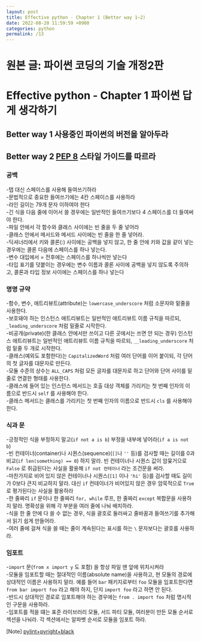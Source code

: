 ```yaml
---
layout: post
title: Effective python - Chapter 1 (Better way 1~2)
date: 2022-08-20 11:59:59 +0900
categories: python
permalink: /13
---
```


# 원본 글: 파이썬 코딩의 기술 개정2판

# Effective python - Chapter 1 파이썬 답게 생각하기

## Better way 1 사용중인 파이썬의 버전을 알아두라

## Better way 2 [PEP 8](https://peps.python.org/pep-0008/) 스타일 가이드를 따르라

### 공백

-탭 대신 스페이스를 사용해 들여쓰기하라 <br>
-문법적으로 중요한 들여쓰기에는 4칸 스페이스를 사용하라 <br>
-라인 길이는 79개 문자 이하여야 한다 <br>
-긴 식을 다음 줄에 이어서 쓸 경우에는 일반적인 들여쓰기보다 4 스페이스를 더 들여써야 한다. <br>
-파일 안에서 각 함수와 클래스 사이에는 빈 줄을 두 줄 넣어라 <br>
-클래스 안에서 메서드와 메서드 사이에는 빈 줄을 한 줄 넣어라. <br>
-딕셔너리에서 키와 콜론(:) 사이에는 공백을 넣지 않고, 한 줄 안에 키와 값을 같이 넣는 경우에는 콜론 다음에 스페이스를 하나 넣는다. <br>
-변수 대입에서 = 전후에는 스페이스를 하나씩만 넣는다 <br>
-타입 표기를 덧붙이는 경우에는 변수 이름과 콜론 사이에 공백을 넣지 않도록 주의하고, 콜론과 타입 정보 사이에는 스페이스를 하나 넣는다 <br>

### 명명 규약

-함수, 변수, 애트리뷰트(attribute)는 ```lowercase_underscore``` 처럼 소문자와 밑줄을 사용한다. <br>
-보호돼야 하는 인스턴스 애트리뷰트는 일반적인 애트리뷰트 이름 규칙을 따르되, ```_leading_underscore``` 처럼 밑줄로 시작한다. <br>
-비공개(private)(한 클래스 안에서만 쓰이고 다른 곳에서는 쓰면 안 되는 경우) 인스턴스 애트리뷰트는 일반적인 애트리뷰트 이름 규칙을 따르되, ```__leading_underscore``` 처럼 밑줄 두 개로 시작한다. <br>
-클래스(예외도 포함한다)는 ```CapitalizedWord``` 처럼 여러 단어를 이어 붙이되, 각 단어의 첫 글자를 대문자로 만든다. <br>
-모듈 수준의 상수는 ```ALL_CAPS``` 처럼 모든 글자를 대문자로 하고 단어와 단어 사이를 밑줄로 연결한 형태를 사용한다. <br>
-클래스에 들어 있는 인스턴스 메서드는 호출 대상 객체를 가리키는 첫 번째 인자의 이름으로 반드시 ```self``` 를 사용해야 한다. <br>
-클래스 메서드는 클래스를 가리키는 첫 번째 인자의 이름으로 반드시 ```cls``` 를 사용해야 한다. <br>

### 식과 문

-긍정적인 식을 부정하지 말고(```if not a is b```) 부정을 내부에 넣어라(```if a is not b```) <br>
-빈 컨테이너(container)나 시퀀스(sequence)(```[]```나 ```''``` 등)를 검사할 때는 길이를 0과 비교(```if len(something) == 0```) 하지 말라. 빈 컨테이너나 시퀀스 값이 암뭊거으로 ```False``` 로 취급된다는 사실을 활용해 ```if not 컨테이너``` 라는 조건문을 써라. <br>
-마찬가지로 비어 있지 않은 컨테이너나 시퀀스(```[1]``` 이나 ```'hi'``` 등)를 검사할 때도 길이가 0보다 큰지 비교하지 말라. 대신 ```if``` 컨테이너가 비어있지 않은 경우 암묵적으로 ```True``` 로 평가된다는 사실을 활용하라 <br>
-한 줄짜리 ```if``` 문이나 한 줄짜리 ```for, while``` 루프, 한 줄짜리 ```except``` 복합문을 사용하지 말라. 명확성을 위해 각 부분을 여러 줄에 나눠 배치하라. <br>
-식을 한 줄 안에 다 쓸 수 없는 경우, 식을 괄호로 둘러싸고 줄바꿈과 들여쓰기를 추가해서 읽기 쉽게 만들어라. <br>
-여러 줄에 걸쳐 식을 쓸 때는 줄이 계속된다는 표시를 하는 ```\``` 문자보다는 괄호를 사용하라. <br>

### 임포트

-```import``` 문(```from x import y``` 도 포함) 을 항상 파일 맨 앞에 위치시켜라 <br>
-모듈을 임포트할 때는 절대적인 이름(absolute name)을 사용하고, 현 모듈의 경로에 상대적인 이름은 사용하지 말라. 예를 들어 ```bar``` 패키지로부터 ```foo``` 모듈을 임포트한다면 ```from bar import foo``` 라고 해야 하지, 단지 ```import foo``` 라고 하면 안 된다. <br>
-반드시 상대적인 경로로 임포트해야 하는 경우에는 ```from . import foo``` 처럼 명시적인 구문을 사용하라. <br>
-임포트를 적을 떄는 표준 라이브러리 모듈, 서드 파티 모듈, 여러분이 만든 모듈 순서로 섹션을 나눠라. 각 섹션에서는 알파벳 순서로 모듈을 임포트 하라. <br>

[Note] [pylint+pyright+black](https://icerabbit.tistory.com/98)